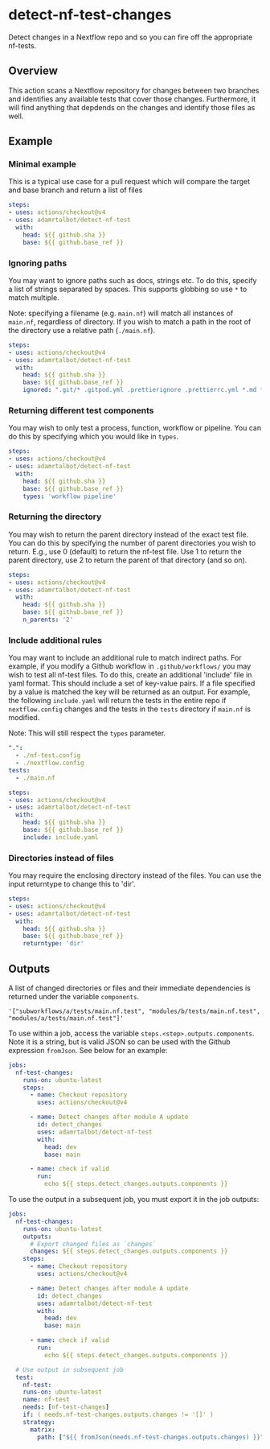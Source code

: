 # detect-nf-test-changes

Detect changes in a Nextflow repo and so you can fire off the appropriate nf-tests.

## Overview

This action scans a Nextflow repository for changes between two branches and identifies any available tests that cover those changes. Furthermore, it will find anything that depdends on the changes and identify those files as well.

## Example

### Minimal example

This is a typical use case for a pull request which will compare the target and base branch and return a list of files

```yaml
steps:
- uses: actions/checkout@v4
- uses: adamrtalbot/detect-nf-test
  with:
    head: ${{ github.sha }}
    base: ${{ github.base_ref }}
```

### Ignoring paths

You may want to ignore paths such as docs, strings etc. To do this, specify a list of strings separated by spaces. This supports globbing so use `*` to match multiple.

Note: specifying a filename (e.g. `main.nf`) will match all instances of `main.nf`, regardless of directory. If you wish to match a path in the root of the directory use a relative path (`./main.nf`).

```yaml
steps:
- uses: actions/checkout@v4
- uses: adamrtalbot/detect-nf-test
  with:
    head: ${{ github.sha }}
    base: ${{ github.base_ref }}
    ignored: ".git/* .gitpod.yml .prettierignore .prettierrc.yml *.md *.png modules.json pyproject.toml tower.yml"
```

### Returning different test components

You may wish to only test a process, function, workflow or pipeline. You can do this by specifying which you would like in `types`.

```yaml
steps:
- uses: actions/checkout@v4
- uses: adamrtalbot/detect-nf-test
  with:
    head: ${{ github.sha }}
    base: ${{ github.base_ref }}
    types: 'workflow pipeline'
```

### Returning the directory

You may wish to return the parent directory instead of the exact test file. You can do this by specifying the number of parent directories you wish to return. E.g., use 0 (default) to return the nf-test file. Use 1 to return the parent directory, use 2 to return the parent of that directory (and so on).

```yaml
steps:
- uses: actions/checkout@v4
- uses: adamrtalbot/detect-nf-test
  with:
    head: ${{ github.sha }}
    base: ${{ github.base_ref }}
    n_parents: '2'
```

### Include additional rules

You may want to include an additional rule to match indirect paths. For example, if you modify a Github workflow in `.github/workflows/` you may wish to test all nf-test files. To do this, create an additional 'include' file in yaml format. This should include a set of key-value pairs. If a file specified by a value is matched the key will be returned as an output. For example, the following `include.yaml` will return the tests in the entire repo if `nextflow.config` changes and the tests in the `tests` directory if `main.nf` is modified.

Note: This will still respect the `types` parameter.

```yaml
".":
  - ./nf-test.config
  - ./nextflow.config
tests:
  - ./main.nf
```

```yaml
steps:
- uses: actions/checkout@v4
- uses: adamrtalbot/detect-nf-test
  with:
    head: ${{ github.sha }}
    base: ${{ github.base_ref }}
    include: include.yaml
```

### Directories instead of files

You may require the enclosing directory instead of the files. You can use the input returntype to change this to 'dir'.

```yaml
steps:
- uses: actions/checkout@v4
- uses: adamrtalbot/detect-nf-test
  with:
    head: ${{ github.sha }}
    base: ${{ github.base_ref }}
    returntype: 'dir'
```

## Outputs

A list of changed directories or files and their immediate dependencies is returned under the variable `components`. 

```text
'["subworkflows/a/tests/main.nf.test", "modules/b/tests/main.nf.test", "modules/a/tests/main.nf.test"]'
```

To use within a job, access the variable `steps.<step>.outputs.components`. Note it is a string, but is valid JSON so can be used with the Github expression `fromJson`. See below for an example:

```yaml
jobs:
  nf-test-changes:
    runs-on: ubuntu-latest
    steps:
      - name: Checkout repository
        uses: actions/checkout@v4

      - name: Detect changes after module A update
        id: detect_changes
        uses: adamrtalbot/detect-nf-test
        with:
          head: dev
          base: main

      - name: check if valid
        run:
          echo ${{ steps.detect_changes.outputs.components }}
```

To use the output in a subsequent job, you must export it in the job outputs:

```yaml
jobs:
  nf-test-changes:
    runs-on: ubuntu-latest
    outputs:
      # Export changed files as `changes`
      changes: ${{ steps.detect_changes.outputs.components }}
    steps:
      - name: Checkout repository
        uses: actions/checkout@v4

      - name: Detect changes after module A update
        id: detect_changes
        uses: adamrtalbot/detect-nf-test
        with:
          head: dev
          base: main

      - name: check if valid
        run:
          echo ${{ steps.detect_changes.outputs.components }}

  # Use output in subsequent job
  test:
    nf-test:
    runs-on: ubuntu-latest
    name: nf-test
    needs: [nf-test-changes]
    if: ( needs.nf-test-changes.outputs.changes != '[]' )
    strategy:
      matrix:
        path: ["${{ fromJson(needs.nf-test-changes.outputs.changes) }}"]
```
